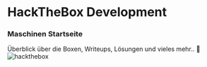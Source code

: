 # HackTheBox Development #
### Maschinen Startseite ###

Überblick über die Boxen, Writeups, Lösungen und vieles mehr.. 💚
![hackthebox](https://github.com/Netzknoten/HackTheBoxDevelopment/assets/114874531/b2379262-e982-4fad-b60c-d9c05323567c)
